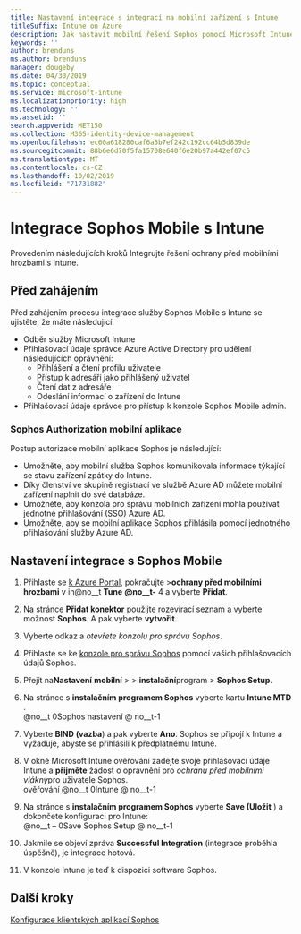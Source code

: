 ```yaml
---
title: Nastavení integrace s integrací na mobilní zařízení s Intune
titleSuffix: Intune on Azure
description: Jak nastavit mobilní řešení Sophos pomocí Microsoft Intune pro řízení přístupu mobilních zařízení k firemním prostředkům.
keywords: ''
author: brenduns
ms.author: brenduns
manager: dougeby
ms.date: 04/30/2019
ms.topic: conceptual
ms.service: microsoft-intune
ms.localizationpriority: high
ms.technology: ''
ms.assetid: ''
search.appverid: MET150
ms.collection: M365-identity-device-management
ms.openlocfilehash: ec60a618280caf6a5b7ef242c192cc64b5d839de
ms.sourcegitcommit: 88b6e6d70f5fa15708e640f6e20b97a442ef07c5
ms.translationtype: MT
ms.contentlocale: cs-CZ
ms.lasthandoff: 10/02/2019
ms.locfileid: "71731882"
---
```

# <a name="integrate-sophos-mobile-with-intune"></a>Integrace Sophos Mobile s Intune  

Provedením následujících kroků Integrujte řešení ochrany před mobilními hrozbami s Intune.  

## <a name="before-you-begin"></a>Před zahájením  

Před zahájením procesu integrace služby Sophos Mobile s Intune se ujistěte, že máte následující:  
- Odběr služby Microsoft Intune  
- Přihlašovací údaje správce Azure Active Directory pro udělení následujících oprávnění:  
  - Přihlášení a čtení profilu uživatele  
  - Přístup k adresáři jako přihlášený uživatel  
  - Čtení dat z adresáře  
  - Odeslání informací o zařízení do Intune  
- Přihlašovací údaje správce pro přístup k konzole Sophos Mobile admin.  


### <a name="sophos-mobile-app-authorization"></a>Sophos Authorization mobilní aplikace  
  
Postup autorizace mobilní aplikace Sophos je následující:  
- Umožněte, aby mobilní služba Sophos komunikovala informace týkající se stavu zařízení zpátky do Intune.  
- Díky členství ve skupině registrací ve službě Azure AD můžete mobilní zařízení naplnit do své databáze.  
- Umožněte, aby konzola pro správu mobilních zařízení mohla používat jednotné přihlašování (SSO) Azure AD.  
- Umožněte, aby se mobilní aplikace Sophos přihlásila pomocí jednotného přihlašování služby Azure AD.  


## <a name="to-set-up-sophos-mobile-integration"></a>Nastavení integrace s Sophos Mobile  

1. Přihlaste se [k Azure Portal]( https://portal.azure.com/), pokračujte >**ochrany před mobilními hrozbami** v in@no__t **Tune** **@no__t-** 4 a vyberte **Přidat**.  
2. Na stránce **Přidat konektor** použijte rozevírací seznam a vyberte možnost **Sophos**. A pak vyberte **vytvořit**.  
3. Vyberte odkaz a *otevřete konzolu pro správu Sophos*.  
4. Přihlaste se ke [konzole pro správu Sophos](https://central.sophos.com/) pomocí vašich přihlašovacích údajů Sophos.  
5. Přejít na**Nastavení** **mobilní** >   > **instalační**program  > **Sophos Setup**.  
6. Na stránce s **instalačním programem Sophos** vyberte kartu **Intune MTD** .  
   @no__t 0Sophos nastavení @ no__t-1 
 
7. Vyberte **BIND (vazba**) a pak vyberte **Ano**. Sophos se připojí k Intune a vyžaduje, abyste se přihlásili k předplatnému Intune. 
8. V okně Microsoft Intune ověřování zadejte svoje přihlašovací údaje Intune a **přijměte** žádost o oprávnění pro *ochranu před mobilními vlákny*pro uživatele Sophos.  
   ověřování @no__t 0Intune @ no__t-1

9. Na stránce s **instalačním programem Sophos** vyberte **Save (Uložit** ) a dokončete konfiguraci pro Intune:  
   @no__t – 0Save Sophos Setup @ no__t-1  

1. Jakmile se objeví zpráva **Successful Integration** (integrace proběhla úspěšně), je integrace hotová.  
1. V konzole Intune je teď k dispozici software Sophos.  


## <a name="next-steps"></a>Další kroky  
[Konfigurace klientských aplikací Sophos](mtd-apps-ios-app-configuration-policy-add-assign.md)
